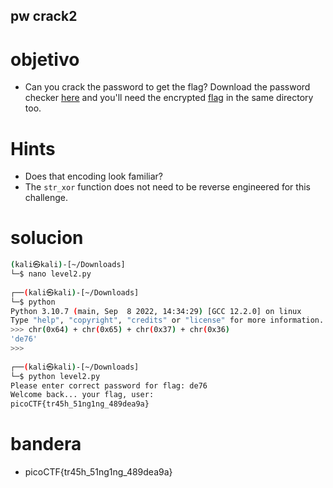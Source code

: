 ## pw crack2

# objetivo
- Can you crack the password to get the flag? Download the password checker [here](https://artifacts.picoctf.net/c/16/level2.py) and you'll need the encrypted [flag](https://artifacts.picoctf.net/c/16/level2.flag.txt.enc) in the same directory too.

# Hints
- Does that encoding look familiar?
- The `str_xor` function does not need to be reverse engineered for this challenge.

# solucion
``` bash 
(kali㉿kali)-[~/Downloads]
└─$ nano level2.py
                                                                             
┌──(kali㉿kali)-[~/Downloads]
└─$ python          
Python 3.10.7 (main, Sep  8 2022, 14:34:29) [GCC 12.2.0] on linux
Type "help", "copyright", "credits" or "license" for more information.
>>> chr(0x64) + chr(0x65) + chr(0x37) + chr(0x36)
'de76'
>>> 
                                                                             
┌──(kali㉿kali)-[~/Downloads]
└─$ python level2.py
Please enter correct password for flag: de76
Welcome back... your flag, user:
picoCTF{tr45h_51ng1ng_489dea9a}
```
# bandera
- picoCTF{tr45h_51ng1ng_489dea9a}